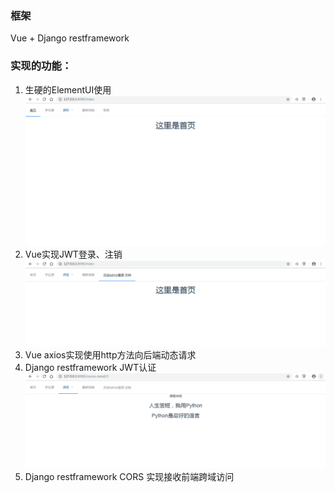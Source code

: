 ### 框架
Vue + Django restframework

### 实现的功能：
1. 生硬的ElementUI使用
![image](img/index.png)
2. Vue实现JWT登录、注销
![image](img/login.png)
3. Vue axios实现使用http方法向后端动态请求
4. Django restframework JWT认证
![image](img/course-detail.png)
5. Django restframework CORS 实现接收前端跨域访问
